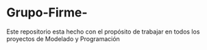 # Grupo-Firme-
Este repositorio esta hecho con el propósito de trabajar en todos los proyectos de Modelado y Programación
